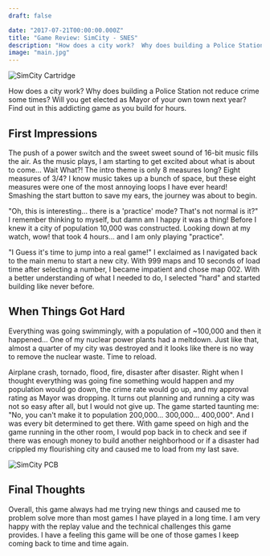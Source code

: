 ```yaml
---
draft: false

date: "2017-07-21T00:00:00.000Z"
title: "Game Review: SimCity - SNES"
description: "How does a city work?  Why does building a Police Station not reduce crime some times?  Will you get elected as Mayor of your own town next year?  Find out in this addicting game as you build for hours."
image: "main.jpg"
---
```


![SimCity Cartridge](cart-front.png)

How does a city work? Why does building a Police Station not reduce crime some times? Will you get elected as Mayor of your own town next year? Find out in this addicting game as you build for hours.

## First Impressions

The push of a power switch and the sweet sweet sound of 16-bit music fills the air. As the music plays, I am starting to get excited about what is about to come... Wait What?! The intro theme is only 8 measures long? Eight measures of 3/4? I know music takes up a bunch of space, but these eight measures were one of the most annoying loops I have ever heard! Smashing the start button to save my ears, the journey was about to begin.

"Oh, this is interesting... there is a 'practice' mode? That's not normal is it?" I remember thinking to myself, but damn am I happy it was a thing! Before I knew it a city of population 10,000 was constructed. Looking down at my watch, wow! that took 4 hours... and I am only playing "practice".

"I Guess it's time to jump into a real game!" I exclaimed as I navigated back to the main menu to start a new city. With 999 maps and 10 seconds of load time after selecting a number, I became impatient and chose map 002. With a better understanding of what I needed to do, I selected "hard" and started building like never before.

## When Things Got Hard

Everything was going swimmingly, with a population of ~100,000 and then it happened... One of my nuclear power plants had a meltdown. Just like that, almost a quarter of my city was destroyed and it looks like there is no way to remove the nuclear waste. Time to reload.

Airplane crash, tornado, flood, fire, disaster after disaster. Right when I thought everything was going fine something would happen and my population would go down, the crime rate would go up, and my approval rating as Mayor was dropping. It turns out planning and running a city was not so easy after all, but I would not give up. The game started taunting me: "No, you can't make it to population 200,000... 300,000... 400,000". And I was every bit determined to get there. With game speed on high and the game running in the other room, I would pop back in to check and see if there was enough money to build another neighborhood or if a disaster had crippled my flourishing city and caused me to load from my last save.

![SimCity PCB](pcb-front.png)

## Final Thoughts

Overall, this game always had me trying new things and caused me to problem solve more than most games I have played in a long time. I am very happy with the replay value and the technical challenges this game provides. I have a feeling this game will be one of those games I keep coming back to time and time again.
